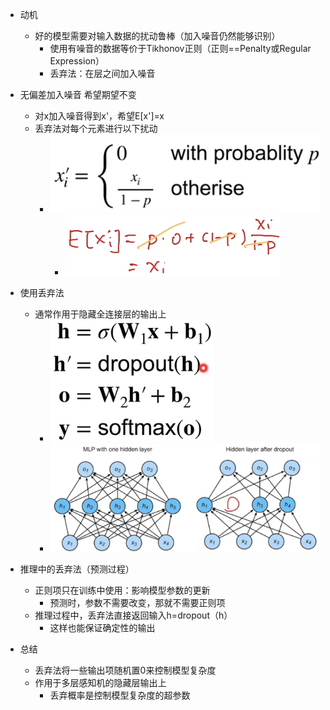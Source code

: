 * 动机
  * 好的模型需要对输入数据的扰动鲁棒（加入噪音仍然能够识别）
    * 使用有噪音的数据等价于Tikhonov正则（正则==Penalty或Regular Expression）
    * 丢弃法：在层之间加入噪音
* 无偏差加入噪音 希望期望不变
  * 对x加入噪音得到x'，希望E[x']=x
  * 丢弃法对每个元素进行以下扰动
    * ![image-20210701095107420](丢弃法.assets/image-20210701095107420.png)
      * ![image-20210701095121764](丢弃法.assets/image-20210701095121764.png)
* 使用丢弃法
  * 通常作用于隐藏全连接层的输出上
    * ![image-20210701095134642](丢弃法.assets/image-20210701095134642.png)
    * ![image-20210701095147480](丢弃法.assets/image-20210701095147480.png)
* 推理中的丢弃法（预测过程）
  * 正则项只在训练中使用：影响模型参数的更新
    * 预测时，参数不需要改变，那就不需要正则项
  * 推理过程中，丢弃法直接返回输入h=dropout（h）
    * 这样也能保证确定性的输出

* 总结
  * 丢弃法将一些输出项随机置0来控制模型复杂度
  * 作用于多层感知机的隐藏层输出上
    * 丢弃概率是控制模型复杂度的超参数

